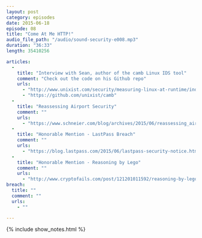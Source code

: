 ```yaml
---
layout: post
category: episodes
date: 2015-06-18
episode: 08
title: "Come At Me HTTP!"
audio_file_path: "/audio/sound-security-e008.mp3"
duration: "36:33"
length: 35410256

articles:
  - 
    title: "Interview with Sean, author of the camb Linux IDS tool"
    comment: "Check out the code on his Github repo"
    urls: 
      - "http://www.unixist.com/security/measuring-linux-at-runtime/index.html"
      - "https://github.com/unixist/camb"
  - 
    title: "Reassessing Airport Security"
    comment: ""
    urls: 
      - "https://www.schneier.com/blog/archives/2015/06/reassessing_air.html"
  - 
    title: "Honorable Mention - LastPass Breach"
    comment: ""
    urls: 
      - "https://blog.lastpass.com/2015/06/lastpass-security-notice.html"
  - 
    title: "Honorable Mention - Reasoning by Lego"
    comment: ""
    urls: 
      - "http://www.cryptofails.com/post/121201011592/reasoning-by-lego-the-wrong-way-to-think-about"
breach: 
  title: ""
  comment: ""
  urls: 
    - ""

---
```

{% include show_notes.html %}

